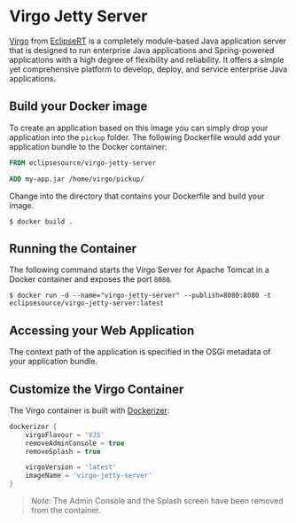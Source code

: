 # Virgo Jetty Server

[Virgo][Virgo] from [EclipseRT][EclipseRT] is a completely module-based Java application server that is designed to run enterprise Java applications and Spring-powered applications with a high degree of flexibility and reliability. It offers a simple yet comprehensive platform to develop, deploy, and service enterprise Java applications.

## Build your Docker image

To create an application based on this image you can simply drop your application into the ``pickup`` folder.
The following Dockerfile would add your application bundle to the Docker container:

```Dockerfile
FROM eclipsesource/virgo-jetty-server

ADD my-app.jar /home/virgo/pickup/
```

Change into the directory that contains your Dockerfile and build your image.

```shell
$ docker build .
```

## Running the Container

The following command starts the Virgo Server for Apache Tomcat in a Docker container and exposes the port ``8080``.

```shell
$ docker run -d --name="virgo-jetty-server" --publish=8080:8080 -t eclipsesource/virgo-jetty-server:latest
```

## Accessing your Web Application

The context path of the application is specified in the OSGi metadata of your application bundle.

## Customize the Virgo Container

The Virgo container is built with [Dockerizer][Dockerizor]:

```groovy
dockerizor {
    virgoFlavour = 'VJS'
    removeAdminConsole = true
    removeSplash = true

    virgoVersion = 'latest'
    imageName = 'virgo-jetty-server'
}
```

> *Note:* The Admin Console and the Splash screen have been removed from the container.

[Virgo]: http://eclipse.org/virgo
[EclipseRT]: http://eclipse.org/rt
[Dockerizor]: https://github.com/eclipsesource/dockerizor
